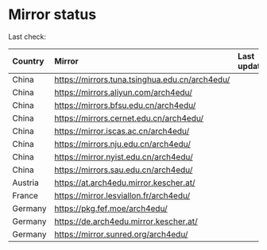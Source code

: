 <script src="./time.js"></script>
# Mirror status
Last check: <script type="text/javascript">localize(1707992358.2709963);</script>

|Country|Mirror|Last update|
|:------|:-----|:----------|
|China|https://mirrors.tuna.tsinghua.edu.cn/arch4edu/|<script type="text/javascript">localize(1707978641);</script>|
|China|https://mirrors.aliyun.com/arch4edu/|<script type="text/javascript">localize(1707935596);</script>|
|China|https://mirrors.bfsu.edu.cn/arch4edu/|<script type="text/javascript">localize(1707978641);</script>|
|China|https://mirrors.cernet.edu.cn/arch4edu/|<script type="text/javascript">localize(1707935596);</script>|
|China|https://mirror.iscas.ac.cn/arch4edu/|<script type="text/javascript">localize(1707935596);</script>|
|China|https://mirrors.nju.edu.cn/arch4edu/|<script type="text/javascript">localize(1707935596);</script>|
|China|https://mirror.nyist.edu.cn/arch4edu/|<script type="text/javascript">localize(1707935596);</script>|
|China|https://mirrors.sau.edu.cn/arch4edu/|<script type="text/javascript">localize(1707978641);</script>|
|Austria|https://at.arch4edu.mirror.kescher.at/|<script type="text/javascript">localize(1707978641);</script>|
|France|https://mirror.lesviallon.fr/arch4edu/|<script type="text/javascript">localize(1707935596);</script>|
|Germany|https://pkg.fef.moe/arch4edu/|<script type="text/javascript">localize(1707978641);</script>|
|Germany|https://de.arch4edu.mirror.kescher.at/|<script type="text/javascript">localize(1707978641);</script>|
|Germany|https://mirror.sunred.org/arch4edu/|<script type="text/javascript">localize(1707978641);</script>|

<script src="./tablefilter/tablefilter.js"></script>
<script src="./table.js"></script>